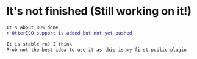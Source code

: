 # It's not finished (Still working on it!)

```diff
It's about 80% done
+ OtterECO support is added but not yet pushed 

It is stable rn? I think 
Prob not the best idea to use it as this is my first public plugin
```
